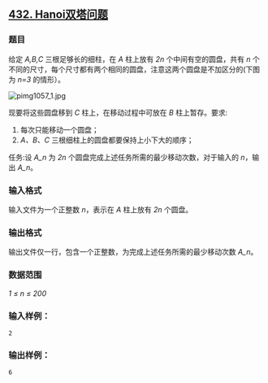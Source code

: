 ## [432. Hanoi双塔问题](https://www.acwing.com/problem/content/434/)

### 题目

给定 *A,B,C* 三根足够长的细柱，在 *A* 柱上放有 *2n* 个中间有空的圆盘，共有 *n* 个不同的尺寸，每个尺寸都有两个相同的圆盘，注意这两个圆盘是不加区分的(下图为 *n=3* 的情形）。

 ![pimg1057_1.jpg](/media/article/image/2019/03/10/19_c6bedfe442-pimg1057_1.jpg)

现要将这些圆盘移到 *C* 柱上，在移动过程中可放在 *B* 柱上暂存。要求:

1. 每次只能移动一个圆盘；
2. *A、B、C* 三根细柱上的圆盘都要保持上小下大的顺序；

任务:设 *A_n* 为 *2n* 个圆盘完成上述任务所需的最少移动次数，对于输入的 *n*，输出 *A_n*。

### 输入格式

输入文件为一个正整数 *n*，表示在 *A* 柱上放有 *2n* 个圆盘。

### 输出格式

输出文件仅一行，包含一个正整数，为完成上述任务所需的最少移动次数 *A_n*。

### 数据范围

*1 ≤ n ≤ 200*

### 输入样例：

```
2
```

### 输出样例：

```
6
```
